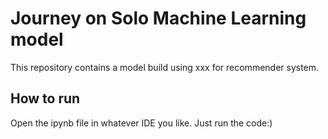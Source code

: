 # Journey on Solo Machine Learning model

This repository contains a model build using xxx for recommender system.

## How to run

Open the ipynb file in whatever IDE you like. Just run the code:)
